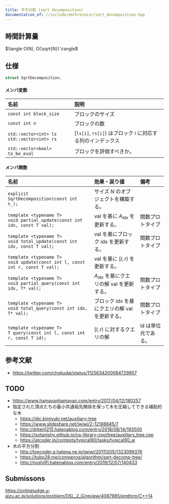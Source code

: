 ```yaml
---
title: 平方分割 (sqrt decomposition)
documentation_of: //include/emthrm/misc/sqrt_decomposition.hpp
---
```



## 時間計算量

$\langle O(N), O(\sqrt{N}) \rangle$


## 仕様

```cpp
struct SqrtDecomposition;
```

#### メンバ変数

|名前|説明|
|:--|:--|
|`const int block_size`|ブロックのサイズ|
|`const int n`|ブロックの数|
|`std::vector<int> ls`<br>`std::vector<int> rs`|[`ls[i]`, `rs[i]`) はブロック $i$ に対応する列のインデックス|
|`std::vector<bool> to_be_eval`|ブロックを評価すべきか。|

#### メンバ関数

|名前|効果・戻り値|備考|
|:--|:--|:--|
|`explicit SqrtDecomposition(const int n_);`|サイズ $N$ のオブジェクトを構築する。||
|`template <typename T>`<br>`void partial_update(const int idx, const T val);`|$\mathrm{val}$ を基に $A_{\mathrm{idx}}$ を更新する。|関数プロトタイプ|
|`template <typename T>`<br>`void total_update(const int idx, const T val);`|$\mathrm{val}$ を基にブロック $\mathrm{idx}$ を更新する。|関数プロトタイプ|
|`template <typename T>`<br>`void update(const int l, const int r, const T val);`|$\mathrm{val}$ を基に $\lbrack l, r)$ を更新する。||
|`template <typename T>`<br>`void partial_query(const int idx, T* val);`|$A_{\mathrm{idx}}$ を基にクエリの解 $\mathrm{val}$ を更新する。|関数プロトタイプ|
|`template <typename T>`<br>`void total_query(const int idx, T* val);`|ブロック $\mathrm{idx}$ を基にクエリの解 $\mathrm{val}$ を更新する。|関数プロトタイプ|
|`template <typename T>`<br>`T query(const int l, const int r, const T id);`|$\lbrack l, r)$ に対するクエリの解|$\mathrm{id}$ は単位元である。|


## 参考文献

- https://twitter.com/chokudai/status/1125634200084729857


## TODO

- https://www.hamayanhamayan.com/entry/2017/04/12/180257
- 指定された頂点たちの最小共通祖先関係を保って木を圧縮してできる補助的な木
  - https://dic.kimiyuki.net/auxiliary-tree
  - https://www.slideshare.net/iwiwi/2-12188845/7
  - http://drken1215.hatenablog.com/entry/2018/08/14/193500
  - https://sotanishy.github.io/cp-library-cpp/tree/auxiliary_tree.cpp
  - https://atcoder.jp/contests/typical90/tasks/typical90_ai
- 木の平方分割
  - http://topcoder.g.hatena.ne.jp/iwiwi/20111205/1323099376
  - https://tubo28.me/compprog/algorithm/sqrt-decomp-tree/
  - http://noshi91.hatenablog.com/entry/2019/12/07/140433


## Submissons

https://onlinejudge.u-aizu.ac.jp/solutions/problem/DSL_2_G/review/4087985/emthrm/C++14
